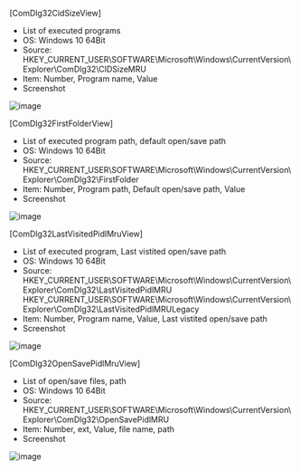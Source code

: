 [ComDlg32CidSizeView]
- List of executed programs
- OS: Windows 10 64Bit
- Source: HKEY_CURRENT_USER\SOFTWARE\Microsoft\Windows\CurrentVersion\Explorer\ComDlg32\CIDSizeMRU
- Item: Number, Program name, Value
- Screenshot

![image](https://user-images.githubusercontent.com/69110090/93659780-f5387880-fa83-11ea-9b1c-8ca562d032fa.png)  
 
  
  
[ComDlg32FirstFolderView]
- List of executed program path, default open/save path
- OS: Windows 10 64Bit
- Source: HKEY_CURRENT_USER\SOFTWARE\Microsoft\Windows\CurrentVersion\Explorer\ComDlg32\FirstFolder
- Item: Number, Program path, Default open/save path, Value
- Screenshot

![image](https://user-images.githubusercontent.com/69110090/93659987-88be7900-fa85-11ea-931c-c7d3cf3f5245.png)  



[ComDlg32LastVisitedPidlMruView]
- List of executed program, Last vistited open/save path
- OS: Windows 10 64Bit
- Source: HKEY_CURRENT_USER\SOFTWARE\Microsoft\Windows\CurrentVersion\Explorer\ComDlg32\LastVisitedPidlMRU  
HKEY_CURRENT_USER\SOFTWARE\Microsoft\Windows\CurrentVersion\Explorer\ComDlg32\LastVisitedPidlMRULegacy
- Item: Number, Program name, Value, Last vistited open/save path
- Screenshot

![image](https://user-images.githubusercontent.com/69110090/93660365-118ae400-fa89-11ea-89a2-8207290cee62.png)  


[ComDlg32OpenSavePidlMruView]
- List of open/save files, path
- OS: Windows 10 64Bit
- Source: HKEY_CURRENT_USER\SOFTWARE\Microsoft\Windows\CurrentVersion\Explorer\ComDlg32\OpenSavePidlMRU
- Item: Number, ext, Value, file name, path
- Screenshot

![image](https://user-images.githubusercontent.com/69110090/93660601-bc040680-fa8b-11ea-873c-e797fa3241e9.png)  

